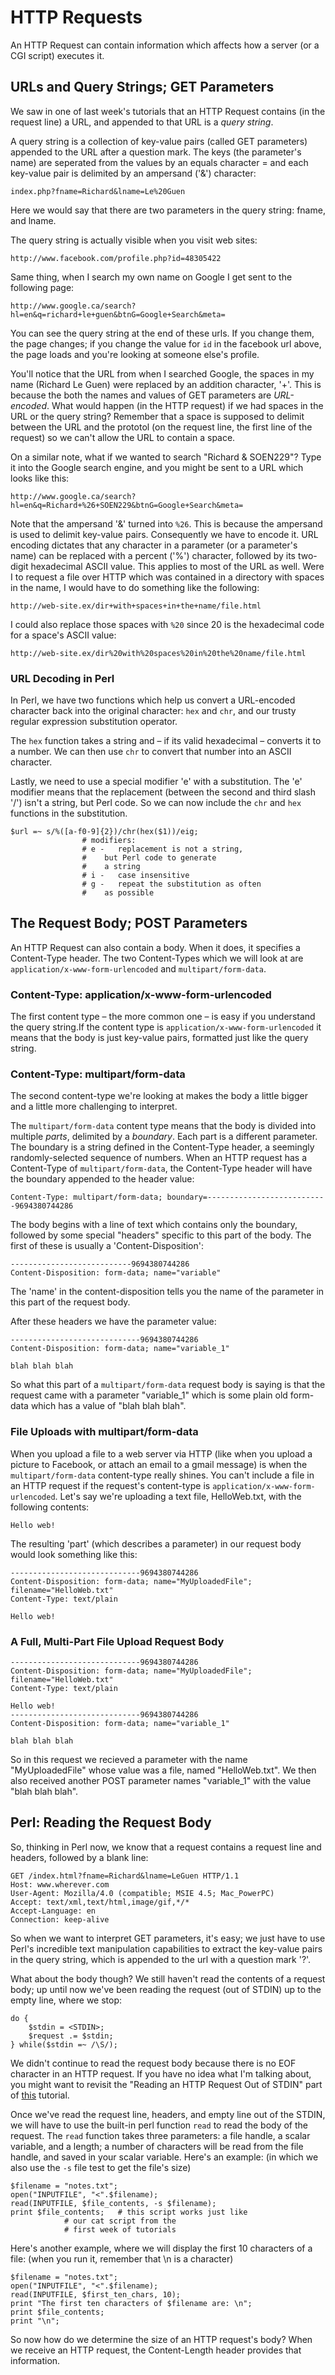 # HTTP Requests

An HTTP Request can contain information which affects how a server (or a CGI script) executes it.

## URLs and Query Strings; GET Parameters

We saw in one of last week's tutorials that an HTTP Request contains (in the request line) a URL, and appended to that URL is a _query string_.

A query string is a collection of key-value pairs (called GET parameters) appended to the URL after a question mark. The keys (the parameter's name) are seperated from the values by an equals character = and each key-value pair is delimited by an ampersand ('&') character:

    index.php?fname=Richard&lname=Le%20Guen

Here we would say that there are two parameters in the query string: fname, and lname.

The query string is actually visible when you visit web sites:

    http://www.facebook.com/profile.php?id=48305422

Same thing, when I search my own name on Google I get sent to the following page:

    http://www.google.ca/search?hl=en&q=richard+le+guen&btnG=Google+Search&meta=

You can see the query string at the end of these urls. If you change them, the page changes; if you change the value for `id` in the facebook url above, the page loads and you're looking at someone else's profile.

You'll notice that the URL from when I searched Google, the spaces in my name (Richard Le Guen) were replaced by an addition character, '+'. This is because the both the names and values of GET parameters are _URL-encoded_. What would happen (in the HTTP request) if we had spaces in the URL or the query string? Remember that a space is supposed to delimit between the URL and the prototol (on the request line, the first line of the request) so we can't allow the URL to contain a space.

On a similar note, what if we wanted to search "Richard & SOEN229"? Type it into the Google search engine, and you might be sent to a URL which looks like this:

    http://www.google.ca/search?hl=en&q=Richard+%26+SOEN229&btnG=Google+Search&meta=

Note that the ampersand '&' turned into `%26`. This is because the ampersand is used to delimit key-value pairs. Consequently we have to encode it. URL encoding dictates that any character in a parameter (or a parameter's name) can be replaced with a percent ('%') character, followed by its two-digit hexadecimal ASCII value. This applies to most of the URL as well. Were I to request a file over HTTP which was contained in a directory with spaces in the name, I would have to do something like the following:

    http://web-site.ex/dir+with+spaces+in+the+name/file.html

I could also replace those spaces with `%20` since 20 is the hexadecimal code for a space's ASCII value:

    http://web-site.ex/dir%20with%20spaces%20in%20the%20name/file.html

### URL Decoding in Perl

In Perl, we have two functions which help us convert a URL-encoded character back into the original character: `hex` and `chr`, and our trusty regular expression substitution operator.

The `hex` function takes a string and – if its valid hexadecimal – converts it to a number. We can then use `chr` to convert that number into an ASCII character.

Lastly, we need to use a special modifier 'e' with a substitution. The 'e' modifier means that the replacement (between the second and third slash '/') isn't a string, but Perl code. So we can now include the `chr` and `hex` functions in the substitution.

    $url =~ s/%([a-f0-9]{2})/chr(hex($1))/eig;
    				# modifiers:
    				# e -	replacement is not a string,
    				#	 but Perl code to generate
    				#	 a string
    				# i -	case insensitive
    				# g -	repeat the substitution as often
    				#	 as possible

## The Request Body; POST Parameters

An HTTP Request can also contain a body. When it does, it specifies a Content-Type header. The two Content-Types which we will look at are `application/x-www-form-urlencoded` and `multipart/form-data`.

### Content-Type: application/x-www-form-urlencoded

The first content type – the more common one – is easy if you understand the query string.If the content type is `application/x-www-form-urlencoded` it means that the body is just key-value pairs, formatted just like the query string.

### Content-Type: multipart/form-data

The second content-type we're looking at makes the body a little bigger and a little more challenging to interpret.

The `multipart/form-data` content type means that the body is divided into multiple _parts_, delimited by a _boundary_. Each part is a different parameter. The boundary is a string defined in the Content-Type header, a seemingly randomly-selected sequence of numbers. When an HTTP request has a Content-Type of `multipart/form-data`, the Content-Type header will have the boundary appended to the header value:

    Content-Type: multipart/form-data; boundary=---------------------------9694380744286

The body begins with a line of text which contains only the boundary, followed by some special "headers" specific to this part of the body. The first of these is usually a 'Content-Disposition':

    ---------------------------9694380744286
    Content-Disposition: form-data; name="variable"

The 'name' in the content-disposition tells you the name of the parameter in this part of the request body.

After these headers we have the parameter value:

    -----------------------------9694380744286
    Content-Disposition: form-data; name="variable_1"

    blah blah blah

So what this part of a `multipart/form-data` request body is saying is that the request came with a parameter "variable_1" which is some plain old form-data which has a value of "blah blah blah".

### File Uploads with multipart/form-data

When you upload a file to a web server via HTTP (like when you upload a picture to Facebook, or attach an email to a gmail message) is when the `multipart/form-data` content-type really shines. You can't include a file in an HTTP request if the request's content-type is `application/x-www-form-urlencoded`. Let's say we're uploading a text file, HelloWeb.txt, with the following contents:

    Hello web!

The resulting 'part' (which describes a parameter) in our request body would look something like this:

    -----------------------------9694380744286
    Content-Disposition: form-data; name="MyUploadedFile"; filename="HelloWeb.txt"
    Content-Type: text/plain

    Hello web!

### A Full, Multi-Part File Upload Request Body

    -----------------------------9694380744286
    Content-Disposition: form-data; name="MyUploadedFile"; filename="HelloWeb.txt"
    Content-Type: text/plain

    Hello web!
    -----------------------------9694380744286
    Content-Disposition: form-data; name="variable_1"

    blah blah blah

So in this request we recieved a parameter with the name "MyUploadedFile" whose value was a file, named "HelloWeb.txt". We then also received another POST parameter names "variable_1" with the value "blah blah blah".

## Perl: Reading the Request Body

So, thinking in Perl now, we know that a request contains a request line and headers, followed by a blank line:

    GET /index.html?fname=Richard&lname=LeGuen HTTP/1.1
    Host: www.wherever.com
    User-Agent: Mozilla/4.0 (compatible; MSIE 4.5; Mac_PowerPC)
    Accept: text/xml,text/html,image/gif,*/*
    Accept-Language: en
    Connection: keep-alive

So when we want to interpret GET parameters, it's easy; we just have to use Perl's incredible text manipulation capabilities to extract the key-value pairs in the query string, which is appended to the url with a question mark '?'.

What about the body though? We still haven't read the contents of a request body; up until now we've been reading the request (out of STDIN) up to the empty line, where we stop:

    do {
    	$stdin = <STDIN>;
    	$request .= $stdin;
    } while($stdin =~ /\S/);

We didn't continue to read the request body because there is no EOF character in an HTTP request. If you have no idea what I'm talking about, you might want to revisit the "Reading an HTTP Request Out of STDIN" part of [this](tut-12.http-script.md) tutorial.

Once we've read the request line, headers, and empty line out of the STDIN, we will have to use the built-in perl function `read` to read the body of the request. The `read` function takes three parameters: a file handle, a scalar variable, and a length; a number of characters will be read from the file handle, and saved in your scalar variable. Here's an example: (in which we also use the `-s` file test to get the file's size)

    $filename = "notes.txt";
    open("INPUTFILE", "<".$filename);
    read(INPUTFILE, $file_contents, -s $filename);
    print $file_contents;	# this script works just like
    			# our cat script from the
    			# first week of tutorials

Here's another example, where we will display the first 10 characters of a file: (when you run it, remember that \n is a character)

    $filename = "notes.txt";
    open("INPUTFILE", "<".$filename);
    read(INPUTFILE, $first_ten_chars, 10);
    print "The first ten characters of $filename are: \n";
    print $file_contents;
    print "\n";

So now how do we determine the size of an HTTP request's body? When we receive an HTTP request, the Content-Length header provides that information.
